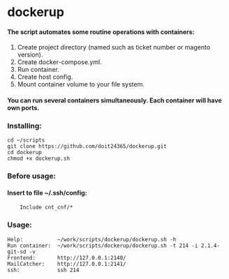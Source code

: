 # dockerup
#### The script automates some routine operations with containers:
1. Create project directory (named such as ticket number or magento version).
2. Create docker-compose.yml.
3. Run container.
4. Create host config.
5. Mount container volume to your file system.

#### You can run several containers simultaneously. Each container will have own ports.

### Installing: 
    cd ~/scripts
    git clone https://github.com/doit24365/dockerup.git
    cd dockerup
    chmod +x dockerup.sh

### Before usage:
#### Insert to file ~/.ssh/config:
        Include cnt_cnf/*
    
### Usage:
    Help:           ~/work/scripts/dockerup/dockerup.sh -h
    Run container:  ~/work/scripts/dockerup/dockerup.sh -t 214 -i 2.1.4-git-sd -v
    Frontend:       http://127.0.0.1:2140/
    MailCatcher:    http://127.0.0.1:2141/
    ssh:            ssh 214
   
